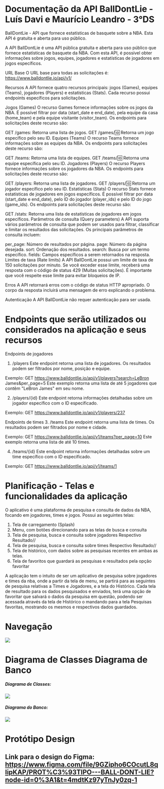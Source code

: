 # Documentação da API BallDontLie - Luís Davi e Maurício Leandro - 3°DS

BallDontLie - API que fornece estatísticas de basquete sobre a NBA. Esta API é gratuita e aberta para uso público.

A API BallDontLie é uma API pública gratuita e aberta para uso público que fornece estatísticas de basquete da NBA. Com esta API, é possível obter informações sobre jogos, equipes, jogadores e estatísticas de jogadores em jogos específicos.

URL Base
O URL base para todas as solicitações é: https://www.balldontlie.io/api/v1/

Recursos
A API fornece quatro recursos principais: jogos (Games), equipes (Teams), jogadores (Players) e estatísticas (Stats). Cada recurso possui endpoints específicos para solicitações.

Jogos (Games)
O recurso Games fornece informações sobre os jogos da NBA. É possível filtrar por data (start_date e end_date), pela equipe da casa (home_team) e pela equipe visitante (visitor_team). Os endpoints para solicitações deste recurso são:

GET /games: Retorna uma lista de jogos.
GET /games/:id: Retorna um jogo específico pelo seu ID.
Equipes (Teams)
O recurso Teams fornece informações sobre as equipes da NBA. Os endpoints para solicitações deste recurso são:

GET /teams: Retorna uma lista de equipes.
GET /teams/:id: Retorna uma equipe específica pelo seu ID.
Jogadores (Players)
O recurso Players fornece informações sobre os jogadores da NBA. Os endpoints para solicitações deste recurso são:

GET /players: Retorna uma lista de jogadores.
GET /players/:id: Retorna um jogador específico pelo seu ID.
Estatísticas (Stats)
O recurso Stats fornece estatísticas de jogadores em jogos específicos. É possível filtrar por data (start_date e end_date), pelo ID do jogador (player_ids) e pelo ID do jogo (game_ids). Os endpoints para solicitações deste recurso são:

GET /stats: Retorna uma lista de estatísticas de jogadores em jogos específicos.
Parâmetros de consulta (Query parameters)
A API suporta vários parâmetros de consulta que podem ser usados ​​para filtrar, classificar e limitar os resultados das solicitações. Os principais parâmetros de consulta incluem:

per_page: Número de resultados por página.
page: Número da página desejada.
sort: Ordenação dos resultados.
search: Busca por um termo específico.
fields: Campos específicos a serem retornados na resposta.
Limites de taxa (Rate limits)
A API BallDontLie possui um limite de taxa de 150 solicitações por minuto. Se você exceder esse limite, receberá uma resposta com o código de status 429 (Muitas solicitações). É importante que você respeite esse limite para evitar bloqueios de IP.

Erros
A API retornará erros com o código de status HTTP apropriado. O corpo da resposta incluirá uma mensagem de erro explicando o problema.

Autenticação
A API BallDontLie não requer autenticação para ser usada.



# Endpoints que serão utilizados ou considerados na aplicação e seus recursos


Endpoints de jogadores
1. /players
Este endpoint retorna uma lista de jogadores. Os resultados podem ser filtrados por nome, posição e equipe.

Exemplo:
GET https://www.balldontlie.io/api/v1/players?search=LeBron James&per_page=5
Este exemplo retorna uma lista de até 5 jogadores que contêm "LeBron James" em seu nome.

2. /players/{id}
Este endpoint retorna informações detalhadas sobre um jogador específico com o ID especificado.

Exemplo:
GET https://www.balldontlie.io/api/v1/players/237

Endpoints de times
3. /teams
Este endpoint retorna uma lista de times. Os resultados podem ser filtrados por nome e cidade.

Exemplo: 
GET https://www.balldontlie.io/api/v1/teams?per_page=10
Este exemplo retorna uma lista de até 10 times.

4. /teams/{id}
Este endpoint retorna informações detalhadas sobre um time específico com o ID especificado.

Exemplo:
GET https://www.balldontlie.io/api/v1/teams/1

# Planificação - Telas e funcionalidades da aplicação

O aplicativo é uma plataforma de pesquisa e consulta de dados da NBA, focando em jogadores, times e jogos. Possui as seguintes telas:

1. Tela de carregamento (Splash)
2. Menu, com botões direcionando para as telas de busca e consulta
3. Tela de pesquisa, busca e consulta sobre jogadores
Respectivo Resultado//
4. Tela de pesquisa, busca e consulta sobre times
Respectivo Resultado//
5. Tela de histórico, com dados sobre as pesquisas recentes em ambas as telas.
6. Tela de favoritos que guardará as pesquisas e resultados pela opção favoritar

A aplicação tem o intuito de ser um aplicativo de pesquisa sobre jogadores e times da nba, onde a partir
da tela de menu, se partirá para as seguintes de pesquisa relativas a Times e Jogadores, e a tela do Histórico. Cada tela de resultado
para os dados pesquisados e enviados, terá uma opção de favoritar que salvará o dados da pesquisa em questão, podendo ser 
acessada através da tela de Histórico o mandando para a tela Pesquisas favoritas, mostrando os mesmos e respectivos dados guardados.

# Navegação

<img src="https://user-images.githubusercontent.com/101807467/236359232-73ae02c1-c021-4e33-ad57-751374add293.png">

# Diagrama de Classes Diagrama de Banco

##### Diagrama de Classes:
<img src="https://user-images.githubusercontent.com/101807467/236364928-1250ffa6-842f-4a15-a38c-8bea5e49fd25.png">

##### Diagrama do Banco:
<img src="https://user-images.githubusercontent.com/101807467/236358918-1bfe73ae-f074-40b8-9811-77605ff34983.png">


# Protótipo Design

## Link para o design do Figma: https://www.figma.com/file/9GZipho6COcutL8qIipKAP/PROT%C3%93TIPO---BALL-DONT-LIE?node-id=0%3A1&t=4mdtKz97yTnJy0zq-1





